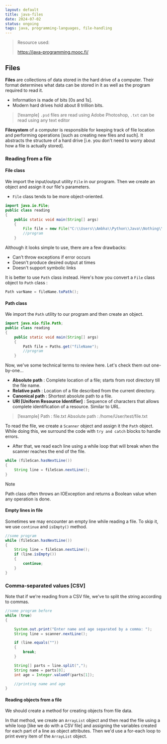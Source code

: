 ```yaml
---
layout: default
title: java-files
date: 2024-07-02
status: ongoing
tags: java, programming-languages, file-handling
---
```


> Resource used:
>
> <https://java-programming.mooc.fi/>

## Files

**Files** are collections of data stored in the hard drive of a computer. Their format determines what data can be stored in it as well as the program required to read it.

- Information is made of bits [0s and 1s].
- Modern hard drives hold about 8 trillion bits.

> [!example]
> `.psd` files are read using Adobe Photoshop, ``.txt`` can be read using any text editor

**Filesystem** of a computer is responsible for keeping track of file location and performing operations [such as creating new files and such]. It abstracts the structure of a hard drive [i.e. you don't need to worry about how a file is actually stored].

### Reading from a file

#### File class

We import the input/output utility ``File`` in our program. Then we create an object and assign it our file's parameters.

- ``File`` class tends to be more object-oriented.

```java
import java.io.File;
public class reading
{
    public static void main(String[] args)
    {
        File file = new File("C:\\Users\\Ambha\\Python\\Java\\Nothing\\one.txt");
        //program
    }
```

Although it looks simple to use, there are a few drawbacks:

- Can't throw exceptions if error occurs
- Doesn't produce desired output at times
- Doesn't support symbolic links

It is better to use ``Path`` class instead. Here's how you convert a ``File`` class object to ``Path`` class :

```java
Path varName = fileName.toPath();
```

#### Path class

We import the ``Path`` utility to our program and then create an object.

```java
import java.nio.file.Path;
public class reading
{
    public static void main(String[] args)
    {
        Path file = Paths.get("fileName");
        //program
    }
```

Now, we've some technical terms to review here. Let's check them out one-by-one...

- **Absolute path** : Complete location of a file; starts from root directory till the file name.
- **Relative path** : Location of a file described from the current directory.
- **Canonical path** : Shortest absolute path to a file.
- **URI [Uniform Resource Identifier]** : Sequence of characters that allows complete identification of a resource. Similar to URL.

> [!example]
> Path : file.txt
> Absolute path : /home/User/test/file.txt

To read the file, we create a ``Scanner`` object and assign it the ``Path`` object. While doing this, we surround the code with ``try and catch`` blocks to handle errors.

- After that, we read each line using a while loop that will break when the scanner reaches the end of the file.

```java
while (fileScan.hasNextLine())
{
    String line = fileScan.nextLine();
}
```

> [!note]
> Path class often throws an IOException and returns a Boolean value when any operation is done.

#### Empty lines in file

Sometimes we may encounter an empty line while reading a file. To skip it, we use ``continue`` and ``isEmpty()`` method.

```java
//some program
while (fileScan.hasNextLine())
{
    String line = fileScan.nextLine();
    if (line.isEmpty())
    {
        continue;
    }
}
```

### Comma-separated values [CSV]

Note that if we're reading from a CSV file, we've to split the string according to commas.

```java
//some program before
while (true)
{

	System.out.print("Enter name and age separated by a comma: ");
	String line = scanner.nextLine();

	if (line.equals(""))
	{
		break;
	}

	String[] parts = line.split(",");
	String name = parts[0];
	int age = Integer.valueOf(parts[1]);

	//printing name and age
}
```

#### Reading objects from a file

We should create a method for creating objects from file data. 

In that method, we create an ``ArrayList`` object and then read the file using a while loop [like we do with a CSV file] and assigning the variables created for each part of a line as object attributes. Then we'd use a for-each loop to print every item of the ``ArrayList`` object.
